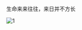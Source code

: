 生命来来往往，来日并不方长

![1](https://p1-jj.byteimg.com/tos-cn-i-t2oaga2asx/gold-user-assets/2020/1/24/16fd7f65a62ea70b~tplv-t2oaga2asx-image.image)